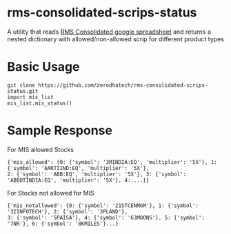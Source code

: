 # rms-consolidated-scrips-status
A utility that reads <a href="https://docs.google.com/spreadsheets/d/1ZTyh6GiHTwA1d-ApYdn5iCmRiBLZoAtwigS7VyLUk_Y/edit#gid=0">RMS Consolidated google spreadsheet</a> and returns a nested dictionary with allowed/non-allowed scrip for different product types

# Basic Usage
``` 
git clone https://github.com/zerodhatech/rms-consolidated-scrips-status.git
import mis_list
mis_list.mis_status()
```
# Sample Response
For MIS allowed Stocks
```
{'mis_allowed': {0: {'symbol': '3MINDIA:EQ', 'multiplier': '5X'}, 1: {'symbol': 'AARTIIND:EQ', 'multiplier': '5X'},
2: {'symbol': 'ABB:EQ', 'multiplier': '5X'}, 3: {'symbol': 'ABBOTINDIA:EQ', 'multiplier': '5X'}, 4:....}}
```
For Stocks not allowed for MIS 
```
{'mis_notallowed': {0: {'symbol': '21STCENMGM'}, 1: {'symbol': '3IINFOTECH'}, 2: {'symbol': '3PLAND'}, 
3: {'symbol': '5PAISA'}, 4: {'symbol': '63MOONS'}, 5: {'symbol': '7NR'}, 6: {'symbol': '8KMILES'}...}
```

